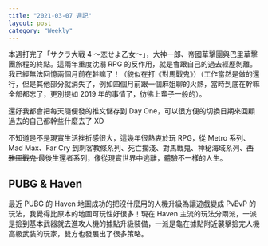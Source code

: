 ```yaml
---
title: "2021-03-07 週記"
layout: post
category: "Weekly"
---
```


本週打完了「サクラ大戦 4 ～恋せよ乙女～」，大神一郎、帝國華擊團與巴里華擊團旅程的終點。這兩年重度沈溺 RPG 的反作用，就是會跟自己的過去經歷剝離。我已經無法回憶兩個月前在幹嘛了！（貌似在打《對馬戰鬼》）（工作當然是做的還行，但是其他部分就消失了，例如四個月前跟一個麻姐聊的火熱，當時到底在幹嘛全部都忘了，更別提如 2019 年的事情了，彷彿上輩子一般的）。

還好我都會把每天隨便發的推文儲存到 Day One，可以很方便的切換日期來回顧過去的自己都幹些什麼去了 XD

不知道是不是現實生活挫折感很大，這幾年很熱衷於玩 RPG，從 Metro 系列、Mad Max、Far Cry 到刺客教條系列、死亡擱淺、對馬戰鬼、神秘海域系列、<del>西雅圖戰鬼 </del> 最後生還者系列，像從現實世界中逃離，體驗不一樣的人生。

## PUBG & Haven

最近 PUBG 的 Haven 地圖成功的把沒什麼用的人機升級為讓遊戲變成 PvEvP 的玩法，我覺得比原本的地圖可玩性好很多！現在 Haven 主流的玩法分兩派，一派是撿到基本武器就去進攻人機的據點升級裝備，一派是龜在據點附近襲擊撿完人機高級武裝的玩家，雙方也發展出了很多策略。
